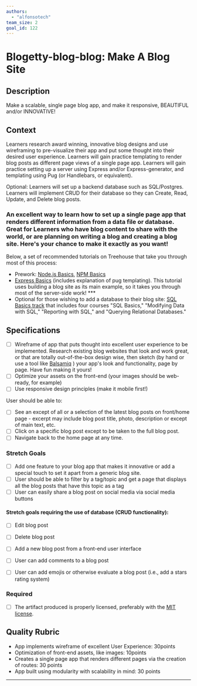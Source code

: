 ```yaml
---
authors:
  - "alfonsotech"
team_size: 2
goal_id: 122
---
```


# Blogetty-blog-blog: Make A Blog Site

## Description
Make a scalable, single page blog app, and make it responsive, BEAUTIFUL and/or INNOVATIVE!

## Context
Learners research award winning, innovative blog designs and use wireframing to pre-visualize their app and put some thought into their desired user experience.  Learners will gain practice templating to render blog posts as different page views of a single page app. Learners will gain practice setting up a server using Express and/or Express-generator, and templating using Pug (or Handlebars, or equivalent). 

Optional: Learners will set up a backend database such as SQL/Postgres. Learners will implement CRUD for their database so they can Create, Read, Update, and Delete blog posts.

### An excellent way to learn how to set up a single page app that renders different information from a data file or database. Great for Learners who have blog content to share with the world, or are planning on writing a blog and creating a blog site. Here's your chance to make it exactly as you want!

Below, a set of recommended tutorials on Treehouse that take you through most of this process:
* Prework: [Node.js Basics](https://teamtreehouse.com/library/nodejs-basics), [NPM Basics](https://teamtreehouse.com/library/npm-basics)
* [Express Basics](https://teamtreehouse.com/library/express-basics) (includes explanation of pug templating). This tutorial uses building a blog site as its main example, so it takes you through most of the server-side work! ***
* Optional for those wishing to add a database to their blog site: [SQL Basics track](https://teamtreehouse.com/tracks/learn-sql) that includes four courses "SQL Basics," "Modifying Data with SQL,"  "Reporting with SQL," and "Querying Relational Databases."

## Specifications
- [ ] Wireframe of app that puts thought into excellent user experience to be implemented. Research existing blog websites that look and work great, or that are totally out-of-the-box design wise, then sketch (by hand or use a tool like [Balsamiq](https://balsamiq.com/) ) your app's look and functionality, page by page. Have fun making it yours!
- [ ] Optimize your assets on the front-end (your images should be web-ready, for example)
- [ ] Use responsive design principles (make it mobile first!)

User should be able to:
- [ ] See an except of all or a selection of the latest blog posts on front/home page - excerpt may include blog post title, photo, description or except of main text, etc.
- [ ] Click on a specific blog post except to be taken to the full blog post.
- [ ] Navigate back to the home page at any time.

### Stretch Goals
- [ ] Add one feature to your blog app that makes it innovative or add a special touch to set it apart from a generic blog site.
- [ ] User should be able to filter by a tag/topic and get a page that displays all the blog posts that have this topic as a tag
- [ ] User can easily share a blog post on social media via social media buttons
#### Stretch goals requiring the use of database (CRUD functionality):
- [ ] Edit blog post 
- [ ] Delete blog post 
- [ ] Add a new blog post from a front-end user interface 
- [ ] User can add comments to a blog post 
- [ ] User can add emojis or otherwise evaluate a blog post (i.e., add a stars rating system)


### Required
- [ ] The artifact produced is properly licensed, preferably with the [MIT license][mit-license].

## Quality Rubric
- App implements wireframe of excellent User Experience: 30points
- Optimization of front-end assets, like images: 10points
- Creates a single page app that renders different pages via the creation of routes: 30 points
- App built using modularity with scalability in mind: 30 points



---






[mit-license]: https://opensource.org/licenses/MIT
